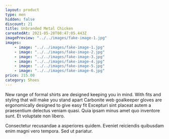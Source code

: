 ```yaml
---
layout: product
type: men
hidden: false
discount: 21
title: Unbranded Metal Chicken
careatedAt: 2021-05-28T08:47:05.443Z
imagePreview: "../../images/fake-image-1.jpg"
images:
    - image: "../../images/fake-image-1.jpg"
    - image: "../../images/fake-image-2.jpg"
    - image: "../../images/fake-image-3.jpg"
    - image: "../../images/fake-image-4.jpg"
    - image: "../../images/fake-image-5.jpg"
    - image: "../../images/fake-image-6.jpg"
price: 215.00
category: Shoes
---
```

New range of formal shirts are designed keeping you in mind. With fits and styling that will make you stand apart
Carbonite web goalkeeper gloves are ergonomically designed to give easy fit
Excepturi sint placeat autem a praesentium delectus veniam quasi. Quia ipsam minus amet quo inventore sunt. Et voluptate non libero.
 Consectetur recusandae a asperiores quidem. Eveniet reiciendis quibusdam enim magni vero tempora. Sed ut pariatur.
